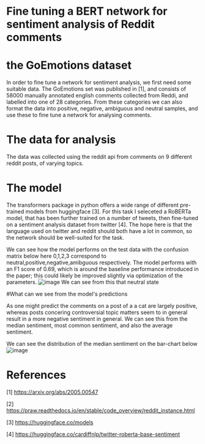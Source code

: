 # Fine tuning a BERT network for sentiment analysis of Reddit comments

# the GoEmotions dataset
In order to fine tune a network for sentiment analysis, we first need some suitable data. The GoEmotions set was published in [1], and consists of 58000 manually annotated english comments collected from Reddi, and labelled into one of 28 categories. From these categories we can also format the data into positive, negative, ambiguous and neutral samples, and use these to fine tune a network for analysing comments. 

# The data for analysis 
The data was collected using the reddit api from comments on 9 different reddit posts, of varying topics.


# The model
The transformers package in python offers a wide range of different pre-trained models from huggingface [3]. For this task 
I seleceted a RoBERTa model, that has been further trained on a number of tweets, then fine-tuned on a sentiment analysis dataset from twitter [4]. The hope here is that the language used on twitter and reddit should both have a lot in common, so the network should be well-suited for the task. 

We can see how the model performs on the test data with the confusion matrix below here 0,1,2,3 correspond to neutral,positive,negative,amibguous respectively. 
The model performs with an F1 score of 0.69, which is around the baseline performance introduced in the paper; this could likely be improved slightly via optimization of the parameters. 
![image](https://user-images.githubusercontent.com/60330103/221457172-ffef0820-281d-45ce-85dd-c2302c1fb4b1.png)
We can see from this that neutral state





#What can we see from the model's predictions

As one might predict the comments on a post of a a cat are largely positive, whereas posts concering controversial topic matters seem to in general result in a more negative sentiment in general. We can see this from the median sentiment, most common sentiment, and also the average sentiment.


We can see the distribution of the median sentiment on the bar-chart below
![image](https://user-images.githubusercontent.com/60330103/221458671-a88aded3-d6f0-42ed-9163-9957fcb92da6.png)


# References
[1] https://arxiv.org/abs/2005.00547

[2] https://praw.readthedocs.io/en/stable/code_overview/reddit_instance.html

[3] https://huggingface.co/models

[4] https://huggingface.co/cardiffnlp/twitter-roberta-base-sentiment
